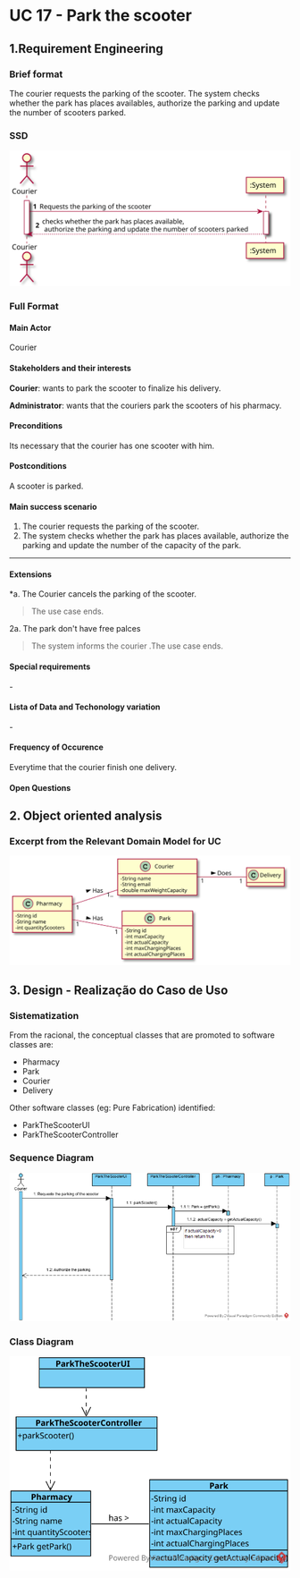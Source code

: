 # UC 17 - Park the scooter

## 1.Requirement Engineering

### Brief format
The courier requests the parking of the scooter. The system checks whether the park has places availables, authorize the parking and update the number of scooters parked.

### SSD
![UC17_SSD.svg](UC17_SSD.svg)


### Full Format

#### Main Actor

Courier

#### Stakeholders and their interests

**Courier**: wants to park the scooter to finalize his delivery.

**Administrator**: wants that the couriers park the scooters of his pharmacy.

#### Preconditions

Its necessary that the courier has one scooter with him.

#### Postconditions
A scooter is parked.

#### Main success scenario

1. The courier requests the parking of the scooter.
2. The system checks whether the park has places available, authorize the parking and update the number of the capacity of the park.


-----------

#### Extensions

*a. The Courier cancels the parking of the scooter.
> The use case ends.


2a. The park don't have free palces
>  The system informs the courier .The use case ends.


#### Special requirements
\-

#### Lista of Data and Techonology variation
\-

#### Frequency of Occurence

Everytime that the courier finish one delivery.

#### Open Questions


## 2. Object oriented analysis

### Excerpt from the Relevant Domain Model for UC

![UC17_MD.svg](UC17_MD.svg)


## 3. Design - Realização do Caso de Uso

### Sistematization ##

From the racional, the conceptual classes that are promoted to software classes are:

 * Pharmacy
 * Park
 * Courier
 * Delivery

Other software classes (eg: Pure Fabrication) identified:

 * ParkTheScooterUI
 * ParkTheScooterController


### Sequence Diagram

![UC17_SD.png](UC17_SD.png)



### Class Diagram

![UC17_CD.svg](UC17_CD.svg)



